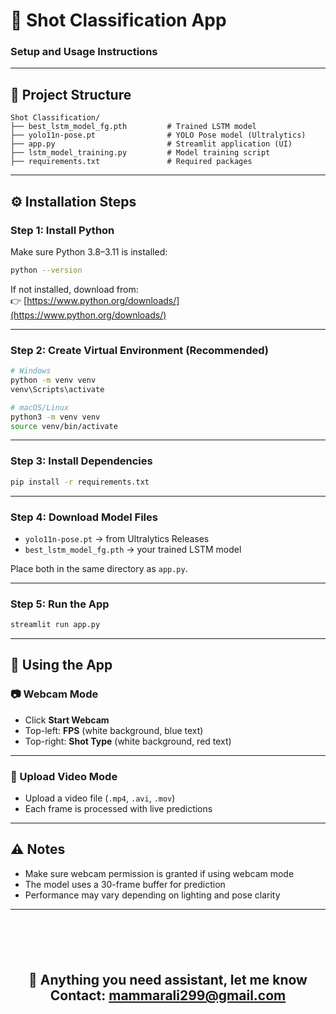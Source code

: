 # 🎾 Shot Classification App
### Setup and Usage Instructions

---

## 📁 Project Structure

```
Shot Classification/
├── best_lstm_model_fg.pth         # Trained LSTM model
├── yolo11n-pose.pt                # YOLO Pose model (Ultralytics)
├── app.py                         # Streamlit application (UI)
├── lstm_model_training.py         # Model training script
├── requirements.txt               # Required packages
```

---

## ⚙️ Installation Steps

### **Step 1: Install Python**

Make sure Python 3.8–3.11 is installed:

```bash
python --version
```

If not installed, download from:  
👉 [https://www.python.org/downloads/](https://www.python.org/downloads/)

---

### **Step 2: Create Virtual Environment (Recommended)**

```bash
# Windows
python -m venv venv
venv\Scripts\activate

# macOS/Linux
python3 -m venv venv
source venv/bin/activate
```

---

### **Step 3: Install Dependencies**

```bash
pip install -r requirements.txt
```

---

### **Step 4: Download Model Files**

- `yolo11n-pose.pt` → from Ultralytics Releases  
- `best_lstm_model_fg.pth` → your trained LSTM model  

Place both in the same directory as `app.py`.

---

### **Step 5: Run the App**

```bash
streamlit run app.py
```

---

## 🎯 Using the App

### 📷 Webcam Mode

- Click **Start Webcam**
- Top-left: **FPS** (white background, blue text)
- Top-right: **Shot Type** (white background, red text)

---

### 📼 Upload Video Mode

- Upload a video file (`.mp4`, `.avi`, `.mov`)
- Each frame is processed with live predictions

---

## ⚠️ Notes

- Make sure webcam permission is granted if using webcam mode
- The model uses a 30-frame buffer for prediction
- Performance may vary depending on lighting and pose clarity

---

<div align="center" style="margin-top: 100px;">

## 💬 **Anything you need assistant, let me know Contact: mammarali299@gmail.com**

</div>
